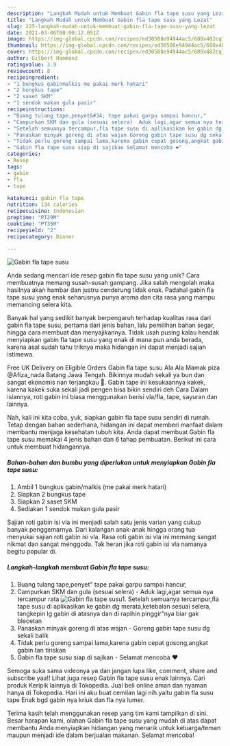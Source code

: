 ```yaml
---
description: "Langkah Mudah untuk Membuat Gabin fla tape susu yang Lezat"
title: "Langkah Mudah untuk Membuat Gabin fla tape susu yang Lezat"
slug: 225-langkah-mudah-untuk-membuat-gabin-fla-tape-susu-yang-lezat
date: 2021-03-06T00:00:12.051Z
image: https://img-global.cpcdn.com/recipes/ed30508e94944ac5/680x482cq70/gabin-fla-tape-susu-foto-resep-utama.jpg
thumbnail: https://img-global.cpcdn.com/recipes/ed30508e94944ac5/680x482cq70/gabin-fla-tape-susu-foto-resep-utama.jpg
cover: https://img-global.cpcdn.com/recipes/ed30508e94944ac5/680x482cq70/gabin-fla-tape-susu-foto-resep-utama.jpg
author: Gilbert Hammond
ratingvalue: 3.9
reviewcount: 8
recipeingredient:
- "1 bungkus gabinmalkis me pakai merk hatari"
- "2 bungkus tape"
- "2 saset SKM"
- "1 sendok makan gula pasir"
recipeinstructions:
- "Buang tulang tape,penyet&#34; tape pakai garpu sampai hancur,"
- "Campurkan SKM dan gula (sesuai selera)  Aduk lagi,agar semua nya tercampur rata"
- "Setelah semuanya tercampur,fla tape susu di aplikasikan ke gabin dg merata,ketebalan sesuai selera, tangkepin lg gabin di atasnya dan di rapihin pinggir&#34;nya biar gak blecetan"
- "Panaskan minyak goreng di atas wajan Goreng gabin tape susu dg sekali balik"
- "Tidak perlu goreng sampai lama,karena gabin cepat gosong,angkat gabin tan tiriskan"
- "Gabin fla tape susu siap di sajikan Selamat mencoba ❤️"
categories:
- Resep
tags:
- gabin
- fla
- tape

katakunci: gabin fla tape 
nutrition: 134 calories
recipecuisine: Indonesian
preptime: "PT29M"
cooktime: "PT35M"
recipeyield: "2"
recipecategory: Dinner

---
```



![Gabin fla tape susu](https://img-global.cpcdn.com/recipes/ed30508e94944ac5/680x482cq70/gabin-fla-tape-susu-foto-resep-utama.jpg)

Anda sedang mencari ide resep gabin fla tape susu yang unik? Cara membuatnya memang susah-susah gampang. Jika salah mengolah maka hasilnya akan hambar dan justru cenderung tidak enak. Padahal gabin fla tape susu yang enak seharusnya punya aroma dan cita rasa yang mampu memancing selera kita.

Banyak hal yang sedikit banyak berpengaruh terhadap kualitas rasa dari gabin fla tape susu, pertama dari jenis bahan, lalu pemilihan bahan segar, hingga cara membuat dan menyajikannya. Tidak usah pusing kalau hendak menyiapkan gabin fla tape susu yang enak di mana pun anda berada, karena asal sudah tahu triknya maka hidangan ini dapat menjadi sajian istimewa.

Free UK Delivery on Eligible Orders Gabin fla tape susu Ala Ala Mamak piza @Afiza_nada Batang Jawa Tengah. Bikinnya mudah sekali ya bun dan sangat ekonomis nan terjangkau 🥰. Gabin tape ini kesukaannya kakek, karena kakek suka sekali jadi pengen bisa bikin sendiri deh Cara Dalam isiannya, roti gabin ini biasa menggunakan berisi vla/fla, tape, sayuran dan lainnya.


Nah, kali ini kita coba, yuk, siapkan gabin fla tape susu sendiri di rumah. Tetap dengan bahan sederhana, hidangan ini dapat memberi manfaat dalam membantu menjaga kesehatan tubuh kita. Anda dapat membuat Gabin fla tape susu memakai 4 jenis bahan dan 6 tahap pembuatan. Berikut ini cara untuk membuat hidangannya.

<!--inarticleads1-->

##### Bahan-bahan dan bumbu yang diperlukan untuk menyiapkan Gabin fla tape susu:

1. Ambil 1 bungkus gabin/malkis (me pakai merk hatari)
1. Siapkan 2 bungkus tape
1. Siapkan 2 saset SKM
1. Sediakan 1 sendok makan gula pasir


Sajian roti gabin isi vla ini menjadi salah satu jenis varian yang cukup banyak penggemarnya. Dari kalangan anak-anak hingga orang tua menyukai sajian roti gabin isi vla. Rasa roti gabin isi vla ini memang sangat nikmat dan sangat menggoda. Tak heran jika roti gabin isi vla namanya begitu popular di. 

<!--inarticleads2-->

##### Langkah-langkah membuat Gabin fla tape susu:

1. Buang tulang tape,penyet&#34; tape pakai garpu sampai hancur,
1. Campurkan SKM dan gula (sesuai selera)  - Aduk lagi,agar semua nya tercampur rata
<img src="//assets-global.cpcdn.com/assets/icons/button_play-2c75c40dde080a61004c1f40b05d8f140eaff45d7e9e6481dc71c63d2e7c4909.png" alt="Gabin fla tape susu">1. Setelah semuanya tercampur,fla tape susu di aplikasikan ke gabin dg merata,ketebalan sesuai selera, tangkepin lg gabin di atasnya dan di rapihin pinggir&#34;nya biar gak blecetan
1. Panaskan minyak goreng di atas wajan - Goreng gabin tape susu dg sekali balik
1. Tidak perlu goreng sampai lama,karena gabin cepat gosong,angkat gabin tan tiriskan
1. Gabin fla tape susu siap di sajikan - Selamat mencoba ❤️


Semoga suka sama videonya ya dan jangan lupa like, comment, share and subscribe yaa!! Lihat juga resep Gabin fla tape susu enak lainnya. Cari produk Keripik lainnya di Tokopedia. Jual beli online aman dan nyaman hanya di Tokopedia. Hari ini aku buat cemilan lagi nih.yaitu gabin fla susu tape Enak bgd gabin nya kriuk dan fla nya lumer. 

Terima kasih telah menggunakan resep yang tim kami tampilkan di sini. Besar harapan kami, olahan Gabin fla tape susu yang mudah di atas dapat membantu Anda menyiapkan hidangan yang menarik untuk keluarga/teman maupun menjadi ide dalam berjualan makanan. Selamat mencoba!
